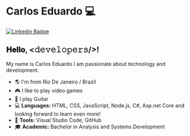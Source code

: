 # Carlos Eduardo 💻

[![Linkedin Badge](https://img.shields.io/badge/-LinkedIn-blue?style=flat-square&logo=Linkedin&logoColor=white&link=https://www.linkedin.com/in/karinaponte)](https://www.linkedin.com/in/carlos-eduardo-lopes-de-andrade-044506119/)

## 𝐇𝐞𝐥𝐥𝐨, <𝚍𝚎𝚟𝚎𝚕𝚘𝚙𝚎𝚛𝚜/>!

My name is Carlos Eduardo I am passionate about technology and development.

- 🌎 I'm from Rio De Janeiro / Brazil
- 🎮 I like to play video games
- 💜 I play Guitar
- 💻 **Languages:** HTML, CSS, JavaScript, Node.js, C#, Asp.net Core and looking forward to learn even more!
- 🔧 **Tools:** Visual Studio Code, GitHub
- 🎓 **Academic:** Bachelor in Analysis and Systems Development
